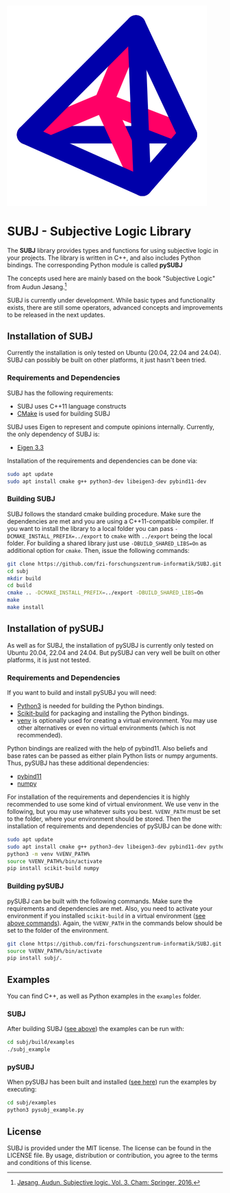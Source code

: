 ![SUBJ icon](/etc/subj_icon.svg)

# SUBJ - Subjective Logic Library

The **SUBJ** library provides types and functions for using subjective logic in your projects. The library is written in C++, and also includes Python bindings. The corresponding Python module is called **pySUBJ**

The concepts used here are mainly based on the book "Subjective Logic" from Audun Jøsang.[^1]

SUBJ is currently under development. While basic types and functionality exists, there are still some operators, advanced concepts and improvements to be released in the next updates.


## Installation of SUBJ

Currently the installation is only tested on Ubuntu (20.04, 22.04 and 24.04). SUBJ can possibly be built on other platforms, it just hasn't been tried.


### Requirements and Dependencies

SUBJ has the following requirements:
* SUBJ uses C++11 language constructs
* [CMake](https://cmake.org) is used for building SUBJ

SUBJ uses Eigen to represent and compute opinions internally. Currently, the only dependency of SUBJ is: 
* [Eigen 3.3](https://eigen.tuxfamily.org) 

Installation of the requirements and dependencies can be done via:
```bash
sudo apt update
sudo apt install cmake g++ python3-dev libeigen3-dev pybind11-dev
```


### Building SUBJ

SUBJ follows the standard cmake building procedure. Make sure the dependencies are met and you are using a C++11-compatible compiler. If you want to install the library to a local folder you can pass `-DCMAKE_INSTALL_PREFIX=../export` to `cmake` with `../export` being the local folder. For building a shared library just use `-DBUILD_SHARED_LIBS=On` as additional option for `cmake`. Then, issue the following commands: 

```bash
git clone https://github.com/fzi-forschungszentrum-informatik/SUBJ.git
cd subj
mkdir build
cd build
cmake .. -DCMAKE_INSTALL_PREFIX=../export -DBUILD_SHARED_LIBS=On
make
make install
```


## Installation of pySUBJ

As well as for SUBJ, the installation of pySUBJ is currently only tested on Ubuntu 20.04, 22.04 and 24.04. But pySUBJ can very well be built on other platforms, it is just not tested.


### Requirements and Dependencies

If you want to build and install pySUBJ you will need: 
* [Python3](https://www.python.org) is needed for building the Python bindings.
* [Scikit-build](https://github.com/scikit-build/scikit-build) for packaging and installing the Python bindings.
* [venv](https://docs.python.org/3/library/venv.html) is optionally used for creating a virtual environment. You may use other alternatives or even no virtual environments (which is not recommended).

Python bindings are realized with the help of pybind11. Also beliefs and base rates can be passed as either plain Python lists or numpy arguments. Thus, pySUBJ has these additional dependencies:
* [pybind11](https://github.com/pybind/pybind11)
* [numpy](https://numpy.org/)

For installation of the requirements and dependencies it is highly recommended to use some kind of virtual environment. We use venv in the following, but you may use whatever suits you best. `%VENV_PATH` must be set to the folder, where your environment should be stored. Then the installation of requirements and dependencies of pySUBJ can be done with:

```bash
sudo apt update
sudo apt install cmake g++ python3-dev libeigen3-dev pybind11-dev python3-venv 
python3 -m venv %VENV_PATH%
source %VENV_PATH%/bin/activate
pip install scikit-build numpy
```


### Building pySUBJ

pySUBJ can be built with the following commands. Make sure the requirements and dependencies are met. Also, you need to activate your environment if you installed `scikit-build` in a virtual environment ([see above commands](#requirements-and-dependencies-1)). Again, the `%VENV_PATH` in the commands below should be set to the folder of the environment.

```bash
git clone https://github.com/fzi-forschungszentrum-informatik/SUBJ.git
source %VENV_PATH%/bin/activate
pip install subj/.
```


## Examples

You can find C++, as well as Python examples in the `examples` folder.


### SUBJ

After building SUBJ ([see above](#installation-of-subj)) the examples can be run with: 

```bash
cd subj/build/examples
./subj_example
```


### pySUBJ

When pySUBJ has been built and installed ([see here](#installation-of-pysubj)) run the examples by executing:

```bash
cd subj/examples
python3 pysubj_example.py
```


## License
SUBJ is provided under the MIT license. The license can be found in the LICENSE file. By usage, distribution or contribution, you agree to the terms and conditions of this license.


[^1]: [Jøsang, Audun. Subjective logic. Vol. 3. Cham: Springer, 2016.](https://doi.org/10.1007/978-3-319-42337-1)
